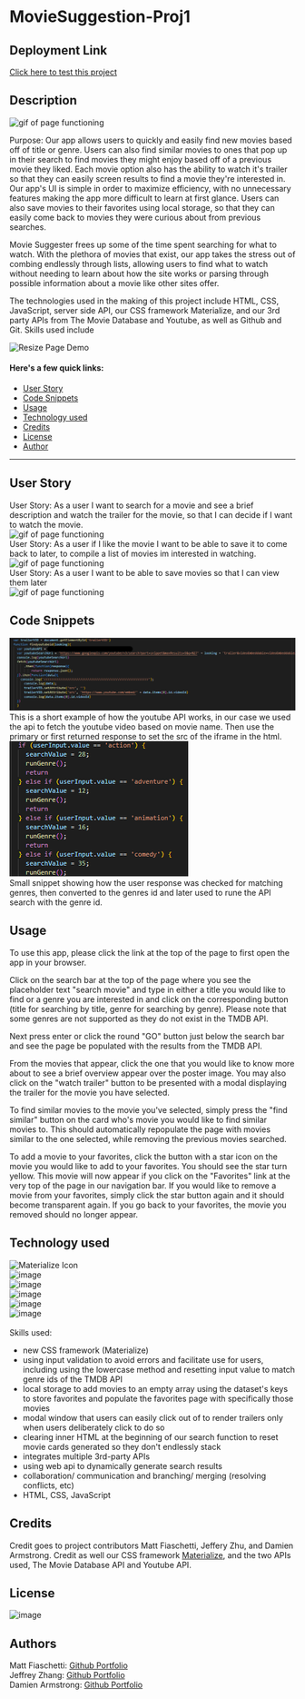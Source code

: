 # MovieSuggestion-Proj1

## Deployment Link

<a href="https://fiaschettima.github.io/MovieSuggestion-Proj1">Click here to test this project</a>

## Description

![gif of page functioning](./assets/Images/condensedFullDemo.gif)
<br>

Purpose:
Our app allows users to quickly and easily find new movies based off of title or genre. Users can also find similar movies to ones that pop up in their search to find movies they might enjoy based off of a previous movie they liked. Each movie option also has the ability to watch it's trailer so that they can easily screen results to find a movie they're interested in. Our app's UI is simple in order to maximize efficiency, with no unnecessary features making the app more difficult to learn at first glance. Users can also save movies to their favorites using local storage, so that they can easily come back to movies they were curious about from previous searches.

 Movie Suggester frees up some of the time spent searching for what to watch. With the plethora of movies that exist, our app takes the stress out of combing endlessly through lists, allowing users to find what to watch without needing to learn about how the site works or parsing through possible information about a movie like other sites offer.

The technologies used in the making of this project include HTML, CSS, JavaScript, server side API, our CSS framework Materialize, and our 3rd party APIs from The Movie Database and Youtube, as well as Github and Git. Skills used include

![Resize Page Demo](./assets/Images/reSizeDemo.gif)

#### Here's a few quick links:

* [User Story](#user-story)
* [Code Snippets](#code-snippets)
* [Usage](#usage)
* [Technology used](#technology-used)
* [Credits](#credits)
* [License](#license)
* [Author](#authors)
---

## User Story

User Story: As a user I want to search for a movie and see a brief description and watch the trailer for the movie, so that I can decide if I want to watch the movie.<br>
![gif of page functioning](./assets/Images/userStoryone.gif)<br>
User Story: As a user if I like the movie I want to be able to save it to come back to later, to compile a list of movies im interested in watching.<br>
![gif of page functioning](./assets/Images/likeMovieDemo.gif)<br>
User Story: As a user I want to be able to save movies so that I can view them later<br>
![gif of page functioning](./assets/Images/favPageDemo.gif)<br>
## Code Snippets

![Youtube API](./assets/Images/codeSnipYTAPI.png)<br>
This is a short example of how the youtube API works, in our case we used the api to fetch the youtube video based on movie name. Then use the primary 
or first returned response to set the src of the iframe in the html.<br>
![Check user Input for matching Genre](./assets/Images/genre.png)<br>
Small snippet showing how the user response was checked for matching genres, then converted to the genres id and later used to rune the API search with 
the genre id.

## Usage
To use this app, please click the link at the top of the page to first open the app in your browser.

Click on the search bar at the top of the page where you see the placeholder text "search movie" and type in either a title you would like to find or a genre you are interested in and click on the corresponding button (title for searching by title, genre for searching by genre). Please note that some genres are not supported as they do not exist in the TMDB API.

Next press enter or click the round "GO" button just below the search bar and see the page be populated with the results from the TMDB API.

From the movies that appear, click the one that you would like to know more about to see a brief overview appear over the poster image. You may also click on the "watch trailer" button to be presented with a modal displaying the trailer for the movie you have selected.

To find similar movies to the movie you've selected, simply press the "find similar" button on the card who's movie you would like to find similar movies to. This should automatically repopulate the page with movies similar to the one selected, while removing the previous movies searched.

To add a movie to your favorites, click the button with a star icon on the movie you would like to add to your favorites. You should see the star turn yellow. This movie will now appear if you click on the "Favorites" link at the very top of the page in our navigation bar. If you would like to remove a movie from your favorites, simply click the star button again and it should become transparent again. If you go back to your favorites, the movie you removed should no longer appear.

## Technology used

![Materialize Icon](https://img.shields.io/badge/CSS%20FrameWork-Materialize-ff69b4)<br>
![image](https://img.shields.io/badge/Script-JavaScript-yellow)<br>
![image](https://img.shields.io/badge/Stylng-CSS-blue)<br>
![image](https://img.shields.io/badge/Layout-HTML-orange)<br>
![image](https://img.shields.io/badge/API-Youtube-red)<br>
![image](https://img.shields.io/badge/API-TMDB-success)<br>
<br>
Skills used:
- new CSS framework (Materialize)
- using input validation to avoid errors and facilitate use for users, including using the lowercase method and resetting input value to match genre ids of the TMDB API
- local storage to add movies to an empty array using the dataset's keys to store favorites and populate the favorites page with specifically those movies 
- modal window that users can easily click out of to render trailers only when users deliberately click to do so
- clearing inner HTML at the beginning of our search function to reset movie cards generated so they don't endlessly stack
- integrates multiple 3rd-party APIs
- using web api to dynamically generate search results
- collaboration/ communication and branching/ merging (resolving conflicts, etc)
- HTML, CSS, JavaScript


## Credits
Credit goes to project contributors Matt Fiaschetti, Jeffery Zhu, and Damien Armstrong. Credit as well our CSS framework <a href="https://materializecss.com/">Materialize</a>, and the two APIs used, The Movie Database API and Youtube API.

## License

 ![image](https://img.shields.io/apm/l/vim-mode)
 
## Authors
Matt Fiaschetti: <a href="https://github.com/fiaschettima">Github Portfolio</a><br>
Jeffrey Zhang: <a href="https://github.com/jeffz98">Github Portfolio</a><br>
Damien Armstrong: <a href="https://github.com/pirosvs">Github Portfolio</a>